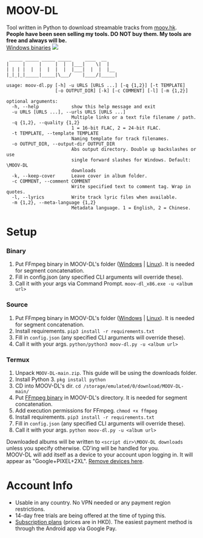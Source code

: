 # MOOV-DL
Tool written in Python to download streamable tracks from [moov.hk](https://moov.hk/).   
**People have been seen selling my tools. DO NOT buy them. My tools are free and always will be.**   
[Windows binaries](https://github.com/Sorrow446/MOOV-DL/releases)
![](https://orion.feralhosting.com/sorrow/share/moov-dl.png)

```
 _____ _____ _____ _____     ____  __
|     |     |     |  |  |___|    \|  |
| | | |  |  |  |  |  |  |___|  |  |  |__
|_|_|_|_____|_____|\___/    |____/|_____|

usage: moov-dl.py [-h] -u URLS [URLS ...] [-q {1,2}] [-t TEMPLATE]
                  [-o OUTPUT_DIR] [-k] [-c COMMENT] [-l] [-m {1,2}]

optional arguments:
  -h, --help            show this help message and exit
  -u URLS [URLS ...], --urls URLS [URLS ...]
                        Multiple links or a text file filename / path.
  -q {1,2}, --quality {1,2}
                        1 = 16-bit FLAC, 2 = 24-bit FLAC.
  -t TEMPLATE, --template TEMPLATE
                        Naming template for track filenames.
  -o OUTPUT_DIR, --output-dir OUTPUT_DIR
                        Abs output directory. Double up backslashes or use
                        single forward slashes for Windows. Default: \MOOV-DL
                        downloads
  -k, --keep-cover      Leave cover in album folder.
  -c COMMENT, --comment COMMENT
                        Write specified text to comment tag. Wrap in quotes.
  -l, --lyrics          Write track lyric files when available.
  -m {1,2}, --meta-language {1,2}
                        Metadata language. 1 = English, 2 = Chinese.
```
# Setup
### Binary
1. Put FFmpeg binary in MOOV-DL's folder ([Windows](https://github.com/BtbN/FFmpeg-Builds/releases) | [Linux](https://johnvansickle.com/ffmpeg/)). It is needed for segment concatenation.
2. Fill in config.json (any specified CLI arguments will override these).
3. Call it with your args via Command Prompt. `moov-dl_x86.exe -u <album url>`

### Source
1. Put FFmpeg binary in MOOV-DL's folder ([Windows](https://github.com/BtbN/FFmpeg-Builds/releases) | [Linux](https://johnvansickle.com/ffmpeg/)). It is needed for segment concatenation.
2. Install requirements. `pip3 install -r requirements.txt`
3. Fill in `config.json` (any specified CLI arguments will override these).
4. Call it with your args. `python/python3 moov-dl.py -u <album url>`

### Termux
1. Unpack `MOOV-DL-main.zip`. This guide will be using the downloads folder.
2. Install Python 3. `pkg install python`
3. CD into MOOV-DL's dir. `cd /storage/emulated/0/download/MOOV-DL-main/`
4. Put [FFmpeg binary](https://johnvansickle.com/ffmpeg/) in MOOV-DL's directory. It is needed for segment concatenation.
5. Add execution permissions for FFmpeg. `chmod +x ffmpeg`
6. Install requirements. `pip3 install -r requirements.txt`
7. Fill in `config.json` (any specified CLI arguments will override these).
8. Call it with your args. `python moov-dl.py -u <album url>`

Downloaded albums will be written to `<script dir>\MOOV-DL downloads` unless you specify otherwise. CD'ing will be handled for you.      
MOOV-DL will add itself as a device to your account upon logging in. It will appear as "Google+PIXEL+2XL". [Remove devices here](https://moov.hk/#/user/deviceMapping).

# Account Info
- Usable in any country. No VPN needed or any payment region restrictions.
- 14-day free trials are being offered at the time of typing this.
- [Subscription plans](https://moov.hk/reg/paynow.html?lang=en_us) (prices are in HKD). The easiest payment method is through the Android app via Google Pay.
